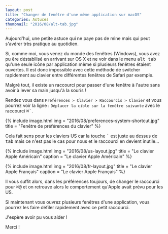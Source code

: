 ```yaml
---
layout: post
title: "Changer de fenêtre d'une même application sur macOS"
categories: Astuces
thumbnail: "2016/08/alt-tab.jpg"
---
```

Aujourd'hui, une petite astuce qui ne paye pas de mine mais qui peut s'avérer très pratique au quotidien.

Si, comme moi, vous venez du monde des fenêtres (Windows), vous avez pu êre déstabilisé en arrivant sur OS X et ne voir dans le menu <kbd>alt tab</kbd> qu'une seule icône par application même si plusieurs fenêtres étaient ouvertes. Il est donc impossible avec cette méthode de switcher rapidement au clavier entre différentes fenêtres de Safari par exemple.

Malgré tout, il existe un raccourci pour passer d'une fenêtre à l'autre sans avoir à lever sa main jusqu'à la souris !

Rendez vous dans `Préférences > Clavier > Raccourcis > Clavier` et vous pourrez voir la ligne : `Déplacer la cible sur la fenêtre suivante` avec le raccourci <kbd>⌘`</kbd>.

{% include image.html
            img = "2016/08/preferences-system-shortcut.jpg"
            title = "Fenêtre de préférences du clavier" %}

Cela fait sens pour les claviers US car la touche <kbd>`</kbd> est juste au dessus de <kbd>tab</kbd> mais ce n'est pas le cas pour nous et le raccourci en devient inutile...

{% include image.html
            img = "2016/08/us-layout.jpg"
            title = "Le clavier Apple Américain"
            caption = "Le clavier Apple Américain" %}

{% include image.html
            img = "2016/08/fr-layout.jpg"
            title = "Le clavier Apple Français"
            caption = "Le clavier Apple Français" %}

Il vous suffit alors, dans les préférences toujours, de changer le raccourci pour <kbd>⌘@</kbd> et on retrouve alors le comportement qu'Apple avait prévu pour les US.

Si maintenant vous ouvrez plusieurs fenêtres d'une application, vous pourrez les faire défiler rapidement avec ce petit raccourci.

J'espère avoir pu vous aider !

Merci !
